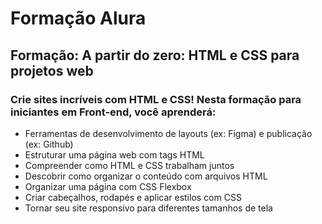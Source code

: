 # Formação Alura

## Formação: A partir do zero: HTML e CSS para projetos web

### Crie sites incríveis com HTML e CSS! Nesta formação para iniciantes em Front-end, você aprenderá:

* Ferramentas de desenvolvimento de layouts (ex: Figma) e publicação (ex: Github)
* Estruturar uma página web com tags HTML
* Compreender como HTML e CSS trabalham juntos
* Descobrir como organizar o conteúdo com arquivos HTML
* Organizar uma página com CSS Flexbox
* Criar cabeçalhos, rodapés e aplicar estilos com CSS
* Tornar seu site responsivo para diferentes tamanhos de tela